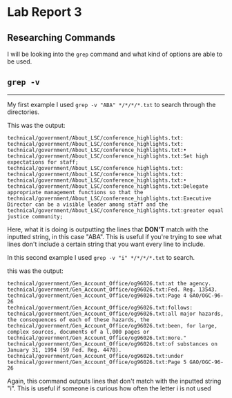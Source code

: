 # Lab Report 3

## Researching Commands

I will be looking into the `grep` command and what kind of options are able to be used.

## `grep -v`
---
My first example I used `grep -v "ABA" */*/*/*.txt` to search through the directories.


This was the output:

```
technical/government/About_LSC/conference_highlights.txt:
technical/government/About_LSC/conference_highlights.txt:
technical/government/About_LSC/conference_highlights.txt:•
technical/government/About_LSC/conference_highlights.txt:Set high expectations for staff;
technical/government/About_LSC/conference_highlights.txt:
technical/government/About_LSC/conference_highlights.txt:
technical/government/About_LSC/conference_highlights.txt:•
technical/government/About_LSC/conference_highlights.txt:Delegate appropriate management functions so that the
technical/government/About_LSC/conference_highlights.txt:Executive Director can be a visible leader among staff and the
technical/government/About_LSC/conference_highlights.txt:greater equal justice community;
```

Here, what it is doing is outputting the lines that **DON'T** match with the inputted string, in this case "ABA". This is useful if you're trying to see what lines don't include a certain string that you want every line to include.

In this second example I used `grep -v "i" */*/*/*.txt` to search.

this was the output:

```
technical/government/Gen_Account_Office/og96026.txt:at the agency.
technical/government/Gen_Account_Office/og96026.txt:Fed. Reg. 13543.
technical/government/Gen_Account_Office/og96026.txt:Page 4 GAO/OGC-96-26
technical/government/Gen_Account_Office/og96026.txt:follows:
technical/government/Gen_Account_Office/og96026.txt:all major hazards, the consequences of each of these hazards, the
technical/government/Gen_Account_Office/og96026.txt:been, for large, complex sources, documents of a l,000 pages or
technical/government/Gen_Account_Office/og96026.txt:more."
technical/government/Gen_Account_Office/og96026.txt:of substances on January 31, 1994 (59 Fed. Reg. 4478).
technical/government/Gen_Account_Office/og96026.txt:under
technical/government/Gen_Account_Office/og96026.txt:Page 5 GAO/OGC-96-26
```

Again, this command outputs lines that don't match with the inputted string "i". This is useful if someone is curious how often the letter i is not used 
